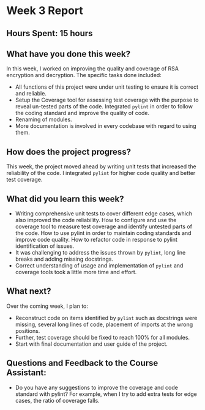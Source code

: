 # Week 3 Report

## Hours Spent: 15 hours

## What have you done this week?
In this week, I worked on improving the quality and coverage of RSA encryption and decryption. The specific tasks done included:
- All functions of this project were under unit testing to ensure it is correct and reliable.
- Setup the Coverage tool for assessing test coverage with the purpose to reveal un-tested parts of the code.
Integrated `pylint` in order to follow the coding standard and improve the quality of code.
- Renaming of modules.
- More documentation is involved in every codebase with regard to using them.
 
## How does the project progress?
This week, the project moved ahead by writing unit tests that increased the reliability of the code. I integrated `pylint` for higher code quality and better test coverage.

## What did you learn this week?
- Writing comprehensive unit tests to cover different edge cases, which also improved the code reliability.
How to configure and use the coverage tool to measure test coverage and identify untested parts of the code. How to use pylint in order to maintain coding standards and improve code quality. How to refactor code in response to pylint identification of issues.
- It was challenging to address the issues thrown by `pylint`, long line breaks and adding missing docstrings.
- Correct understanding of usage and implementation of `pylint` and coverage tools took a little more time and effort.

## What next?
Over the coming week, I plan to:
- Reconstruct code on items identified by `pylint` such as docstrings were missing, several long lines of code, placement of imports at the wrong positions.
- Further, test coverage should be fixed to reach 100% for all modules.
- Start with final documentation and user guide of the project.

## Questions and Feedback to the Course Assistant:
- Do you have any suggestions to improve the coverage and code standard with pylint? For example, when I try to add extra tests for edge cases, the ratio of coverage falls.

